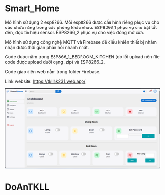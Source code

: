 # Smart_Home

Mô hình sử dụng 2 esp8266. Mỗi esp8266 được cấu hình riêng phục vụ cho các chức năng trong các phòng khác nhau. ESP8266_1 phục vụ cho bật tắt đèn, đọc tín hiệu sensor. ESP8266_2 phục vụ cho việc đóng mở cửa.

Mô hình sử dụng công nghệ MQTT và Firebase để điều khiển thiết bị nhằm nhận được thời gian phản hồi nhanh nhất.

Code được nằm trong ESP866_1_BEDROOM_KITCHEN (do lỗi upload nên file code được upload dưới dạng .zip) và ESP8266_2. 

Code giao diện web nằm trong folder Firebase.


Link website: https://tkllhk231.web.app/

![Smart Home](images/smarthome.png)
# DoAnTKLL
